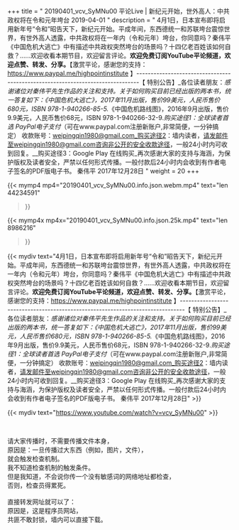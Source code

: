 +++
title = " 20190401_vcv_SyMNu00 平论Live |  新纪元开始，世外高人：中共政权将在令和元年垮台 2019-04-01 "
description = " 4月1日，日本宣布即将启用新年号“令和”昭告天下，新纪元开始。平成年间，东西德统一和苏联垮台震惊世界，有世外高人透露，中共政权将在一年内（令和元年）垮台，你同意吗？秦伟平《中国危机大逃亡》中有描述中共政权突然垮台的场景吗？十四亿老百姓该如何自救？......欢迎收看本期节目，欢迎留言评论。__欢迎免费订阅YouTube平论频道，欢迎点赞、转发、分享。__【激赏平论，感谢您的支持：https://www.paypal.me/highpointinstitute 】_-------------------------------------------------------------------------------_【 特别公告】_各位读者朋友：_感谢诸位对秦伟平先生作品的关注和支持。_关于如何购买目前已经出版的两本书，统一答复如下：_《中国危机大逃亡》，2017年11月出版，售价99美元，人民币售价680元，ISBN 978-1-940266-85-5._《中国危机路线图》，2016年9月出版，售价9.9美元，人民币售价68元，ISBN 978-1-940266-32-9._购买途径1：全球读者首选 PayPal电子支付_（可在www.paypal.com注册新账户,非常简便，一分钟搞定）     收款账号：weipingqin1980@gmail.com_购买途径2：墙内读者，请发邮件至weipingqin1980@gmail.com咨询非公开的安全收款途径，一般24小时内可收到回复。__购买途径3：Google Play 在线购买_再次感谢大家的支持与海涵，为保护版权及读者安全，严禁以任何形式传播。一般付款后24小时内会收到有作者电子签名的PDF版电子书。     秦伟平     2017年12月28日 "
weight = 20
+++

{{< mymp4 mp4="20190401_vcv_SyMNu00.info.json.webm.mp4" 
text="len 44234591"
>}}

{{< mymp4x  mp4x="20190401_vcv_SyMNu00.info.json.25k.mp4"
text="len 8986216"
>}}


{{< mydiv text="4月1日，日本宣布即将启用新年号“令和”昭告天下，新纪元开始。平成年间，东西德统一和苏联垮台震惊世界，有世外高人透露，中共政权将在一年内（令和元年）垮台，你同意吗？秦伟平《中国危机大逃亡》中有描述中共政权突然垮台的场景吗？十四亿老百姓该如何自救？......欢迎收看本期节目，欢迎留言评论。__欢迎免费订阅YouTube平论频道，欢迎点赞、转发、分享。__【激赏平论，感谢您的支持：https://www.paypal.me/highpointinstitute 】_-------------------------------------------------------------------------------_【 特别公告】_各位读者朋友：_感谢诸位对秦伟平先生作品的关注和支持。_关于如何购买目前已经出版的两本书，统一答复如下：_《中国危机大逃亡》，2017年11月出版，售价99美元，人民币售价680元，ISBN 978-1-940266-85-5._《中国危机路线图》，2016年9月出版，售价9.9美元，人民币售价68元，ISBN 978-1-940266-32-9._购买途径1：全球读者首选 PayPal电子支付_（可在www.paypal.com注册新账户,非常简便，一分钟搞定）     收款账号：weipingqin1980@gmail.com_购买途径2：墙内读者，请发邮件至weipingqin1980@gmail.com咨询非公开的安全收款途径，一般24小时内可收到回复。__购买途径3：Google Play 在线购买_再次感谢大家的支持与海涵，为保护版权及读者安全，严禁以任何形式传播。一般付款后24小时内会收到有作者电子签名的PDF版电子书。     秦伟平     2017年12月28日" >}}
<br>

{{< mydiv text="https://www.youtube.com/watch?v=vcv_SyMNu00" >}}


<br>

请大家传播时，不需要传播文件本身，<br>
原因是：一旦传播过大东西（例如，图片，文件），<br>
就会触发检查机制。<br>
我不知道检查机制的触发条件。<br>
但是我知道，不会说你传一个没有敏感词的网络地址都检查，<br>
否则，检查员得累死。<br><br>
直接转发网址就可以了：<br>
原因是，这是程序员网站，<br>
共匪不敢封锁，墙内可以直接下载。


